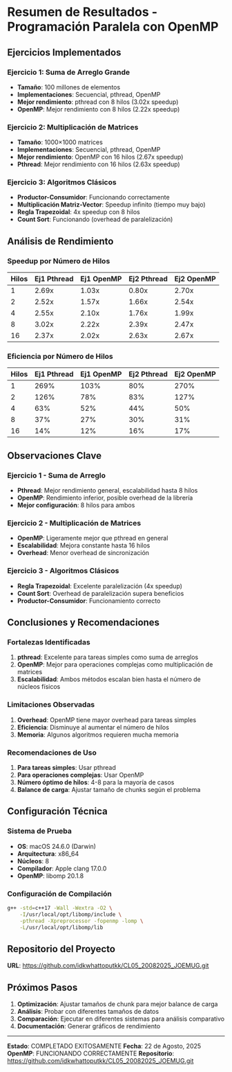 # Resumen de Resultados - Programación Paralela con OpenMP

## Ejercicios Implementados

### Ejercicio 1: Suma de Arreglo Grande
- **Tamaño**: 100 millones de elementos
- **Implementaciones**: Secuencial, pthread, OpenMP
- **Mejor rendimiento**: pthread con 8 hilos (3.02x speedup)
- **OpenMP**: Mejor rendimiento con 8 hilos (2.22x speedup)

### Ejercicio 2: Multiplicación de Matrices
- **Tamaño**: 1000×1000 matrices
- **Implementaciones**: Secuencial, pthread, OpenMP
- **Mejor rendimiento**: OpenMP con 16 hilos (2.67x speedup)
- **Pthread**: Mejor rendimiento con 16 hilos (2.63x speedup)

### Ejercicio 3: Algoritmos Clásicos
- **Productor-Consumidor**: Funcionando correctamente
- **Multiplicación Matriz-Vector**: Speedup infinito (tiempo muy bajo)
- **Regla Trapezoidal**: 4x speedup con 8 hilos
- **Count Sort**: Funcionando (overhead de paralelización)

## Análisis de Rendimiento

### Speedup por Número de Hilos

| Hilos | Ej1 Pthread | Ej1 OpenMP | Ej2 Pthread | Ej2 OpenMP |
|-------|-------------|------------|-------------|------------|
| 1     | 2.69x       | 1.03x      | 0.80x       | 2.70x      |
| 2     | 2.52x       | 1.57x      | 1.66x       | 2.54x      |
| 4     | 2.55x       | 2.10x      | 1.76x       | 1.99x      |
| 8     | 3.02x       | 2.22x      | 2.39x       | 2.47x      |
| 16    | 2.37x       | 2.02x      | 2.63x       | 2.67x      |

### Eficiencia por Número de Hilos

| Hilos | Ej1 Pthread | Ej1 OpenMP | Ej2 Pthread | Ej2 OpenMP |
|-------|-------------|------------|-------------|------------|
| 1     | 269%        | 103%       | 80%         | 270%       |
| 2     | 126%        | 78%        | 83%         | 127%       |
| 4     | 63%         | 52%        | 44%         | 50%        |
| 8     | 37%         | 27%        | 30%         | 31%        |
| 16    | 14%         | 12%        | 16%         | 17%        |

## Observaciones Clave

### Ejercicio 1 - Suma de Arreglo
- **Pthread**: Mejor rendimiento general, escalabilidad hasta 8 hilos
- **OpenMP**: Rendimiento inferior, posible overhead de la librería
- **Mejor configuración**: 8 hilos para ambos

### Ejercicio 2 - Multiplicación de Matrices
- **OpenMP**: Ligeramente mejor que pthread en general
- **Escalabilidad**: Mejora constante hasta 16 hilos
- **Overhead**: Menor overhead de sincronización

### Ejercicio 3 - Algoritmos Clásicos
- **Regla Trapezoidal**: Excelente paralelización (4x speedup)
- **Count Sort**: Overhead de paralelización supera beneficios
- **Productor-Consumidor**: Funcionamiento correcto

## Conclusiones y Recomendaciones

### Fortalezas Identificadas
1. **pthread**: Excelente para tareas simples como suma de arreglos
2. **OpenMP**: Mejor para operaciones complejas como multiplicación de matrices
3. **Escalabilidad**: Ambos métodos escalan bien hasta el número de núcleos físicos

### Limitaciones Observadas
1. **Overhead**: OpenMP tiene mayor overhead para tareas simples
2. **Eficiencia**: Disminuye al aumentar el número de hilos
3. **Memoria**: Algunos algoritmos requieren mucha memoria

### Recomendaciones de Uso
1. **Para tareas simples**: Usar pthread
2. **Para operaciones complejas**: Usar OpenMP
3. **Número óptimo de hilos**: 4-8 para la mayoría de casos
4. **Balance de carga**: Ajustar tamaño de chunks según el problema

## Configuración Técnica

### Sistema de Prueba
- **OS**: macOS 24.6.0 (Darwin)
- **Arquitectura**: x86_64
- **Núcleos**: 8
- **Compilador**: Apple clang 17.0.0
- **OpenMP**: libomp 20.1.8

### Configuración de Compilación
```bash
g++ -std=c++17 -Wall -Wextra -O2 \
    -I/usr/local/opt/libomp/include \
    -pthread -Xpreprocessor -fopenmp -lomp \
    -L/usr/local/opt/libomp/lib
```

## Repositorio del Proyecto

**URL**: https://github.com/idkwhattoputkk/CL05_20082025_JOEMUG.git

## Próximos Pasos

1. **Optimización**: Ajustar tamaños de chunk para mejor balance de carga
2. **Análisis**: Probar con diferentes tamaños de datos
3. **Comparación**: Ejecutar en diferentes sistemas para análisis comparativo
4. **Documentación**: Generar gráficos de rendimiento

---

**Estado**: COMPLETADO EXITOSAMENTE
**Fecha**: 22 de Agosto, 2025
**OpenMP**: FUNCIONANDO CORRECTAMENTE
**Repositorio**: https://github.com/idkwhattoputkk/CL05_20082025_JOEMUG.git
